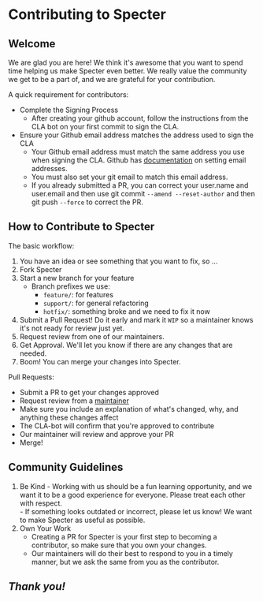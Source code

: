 # Contributing to Specter

## Welcome
We are glad you are here! We think it's awesome that you want to spend time helping us make Specter even better. We really value the community we get to be a part of, and we are grateful for your contribution. 

A quick requirement for contributors:
* Complete the Signing Process
  - After creating your github account, follow the instructions from the CLA bot on your first commit to sign the CLA.
* Ensure your Github email address matches the address used to sign the CLA
  - Your Github email address must match the same address you use when signing the CLA. Github has [documentation](https://help.github.com/articles/setting-your-commit-email-address-on-github/) on setting email addresses.
  - You must also set your git email to match this email address.
  - If you already submitted a PR, you can correct your user.name and user.email and then use git commit `--amend --reset-author` and then git push `--force` to correct the PR.

## How to Contribute to Specter

The basic workflow:
1. You have an idea or see something that you want to fix, so ...
2. Fork Specter
3. Start a new branch for your feature
    * Branch prefixes we use:
      * `feature/`: for features
      * `support/`: for general refactoring
      * `hotfix/`: something broke and we need to fix it now
4. Submit a Pull Request! Do it early and mark it `WIP` so a maintainer knows it's not ready for review just yet. 
5. Request review from one of our maintainers. 
6. Get Approval. We'll let you know if there are any changes that are needed. 
7. Boom! You can merge your changes into Specter.

Pull Requests: 
- Submit a PR to get your changes approved
- Request review from a [maintainer](MAINTAINERS.md)
- Make sure you include an explanation of what's changed, why, and anything these changes affect 
- The CLA-bot will confirm that you're approved to contribute 
- Our maintainer will review and approve your PR 
- Merge!
  
## Community Guidelines
  1. Be Kind
    - Working with us should be a fun learning opportunity, and we want it to be a good experience for everyone. Please treat each other with respect.  
    - If something looks outdated or incorrect, please let us know! We want to make Specter as useful as possible. 
  2. Own Your Work
     * Creating a PR for Specter is your first step to becoming a contributor, so make sure that you own your changes. 
     * Our maintainers will do their best to respond to you in a timely manner, but we ask the same from you as the contributor. 
       
  
    
## _Thank you!_
